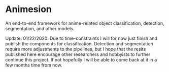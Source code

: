 # Animesion
An end-to-end framework for anime-related object classification, detection, segmentation, and other models.

Update: 01/22/2020. Due to time-constraints I will for now just finish and publish the components for classification. Detection and segmentation require more adjustments to the pipelines, but I hope that the reslts published here encourage other researchers and hobbyists to further continue this project. If not hopefully I will be able to come back at it in a few months time from now.
